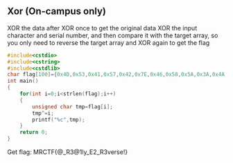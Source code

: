 ## Xor (On-campus only)

XOR the data after XOR once to get the original data XOR the input character and serial number, and then compare it with the target array, so you only need to reverse the target array and XOR again to get the flag

```c
#include<cstdio>
#include<cstring>
#include<cstdlib>
char flag[100]={0x4D,0x53,0x41,0x57,0x42,0x7E,0x46,0x58,0x5A,0x3A,0x4A,0x3A,0x60,0x74,0x51,0x4A,0x22,0x4E,0x40,0x20,0x62,0x70,0x64,0x64,0x7D,0x38,0x67};
int main()
{
	for(int i=0;i<strlen(flag);i++)
	{
		unsigned char tmp=flag[i];
		tmp^=i;
		printf("%c",tmp);
	}
	return 0;
}
```

Get flag: MRCTF{@_R3@1ly_E2_R3verse!}
